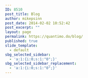 ```yaml
---
ID: 8510
post_title: Blog
author: mikepsinn
post_date: 2014-02-02 10:52:42
post_excerpt: ""
layout: page
permalink: https://quantimo.do/blog/
published: true
slide_template:
  - default
sbg_selected_sidebar:
  - 'a:1:{i:0;s:1:"0";}'
sbg_selected_sidebar_replacement:
  - 'a:1:{i:0;s:1:"0";}'
---
```

